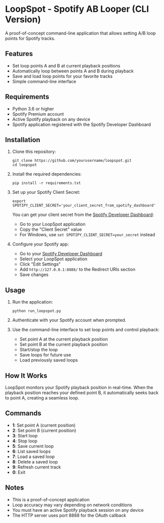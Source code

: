 # LoopSpot - Spotify AB Looper (CLI Version)

A proof-of-concept command-line application that allows setting A/B loop points for Spotify tracks.

## Features

- Set loop points A and B at current playback positions
- Automatically loop between points A and B during playback
- Save and load loop points for your favorite tracks
- Simple command-line interface

## Requirements

- Python 3.6 or higher
- Spotify Premium account
- Active Spotify playback on any device
- Spotify application registered with the Spotify Developer Dashboard

## Installation

1. Clone this repository:
   ```
   git clone https://github.com/yourusername/loopspot.git
   cd loopspot
   ```

2. Install the required dependencies:
   ```
   pip install -r requirements.txt
   ```

3. Set up your Spotify Client Secret:
   ```
   export SPOTIPY_CLIENT_SECRET='your_client_secret_from_spotify_dashboard'
   ```
   
   You can get your client secret from the [Spotify Developer Dashboard](https://developer.spotify.com/dashboard):
   - Go to your LoopSpot application
   - Copy the "Client Secret" value
   - For Windows, use `set SPOTIPY_CLIENT_SECRET=your_secret` instead
   
4. Configure your Spotify app:
   - Go to your [Spotify Developer Dashboard](https://developer.spotify.com/dashboard)
   - Select your LoopSpot application
   - Click "Edit Settings"
   - Add `http://127.0.0.1:8888/` to the Redirect URIs section
   - Save changes

## Usage

1. Run the application:
   ```
   python run_loopspot.py
   ```

2. Authenticate with your Spotify account when prompted.

3. Use the command-line interface to set loop points and control playback:
   - Set point A at the current playback position
   - Set point B at the current playback position
   - Start/stop the loop
   - Save loops for future use
   - Load previously saved loops

## How It Works

LoopSpot monitors your Spotify playback position in real-time. When the playback position reaches your defined point B, it automatically seeks back to point A, creating a seamless loop.

## Commands

- **1**: Set point A (current position)
- **2**: Set point B (current position)
- **3**: Start loop
- **4**: Stop loop
- **5**: Save current loop
- **6**: List saved loops
- **7**: Load a saved loop
- **8**: Delete a saved loop
- **9**: Refresh current track
- **0**: Exit

## Notes

- This is a proof-of-concept application
- Loop accuracy may vary depending on network conditions
- You must have an active Spotify playback session on any device
- The HTTP server uses port 8888 for the OAuth callback 